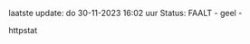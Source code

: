 laatste update: 
do 30-11-2023 16:02   uur 
Status: FAALT - geel - 
<div class="service Y">httpstat</div>